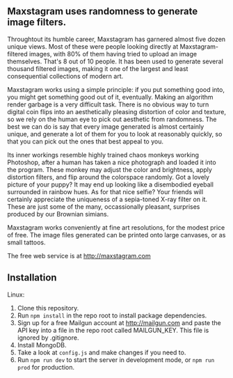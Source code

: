 ## Maxstagram uses randomness to generate image filters.

Throughtout its humble career, Maxstagram has garnered almost five dozen unique views.
Most of these were people looking directly at Maxstagram-filtered images, with 80% of
them having tried to upload an image themselves. That's 8 out of 10 people. It has been
used to generate several thousand filtered images, making it one of the largest and least
consequential collections of modern art.

Maxstagram works using a simple principle: if you put something good into, you might
get something good out of it, eventually. Making an algorithm render garbage is a very
difficult task. There is no obvious way to turn digital coin flips into an aesthetically
pleasing distortion of color and texture, so we rely on the human eye to pick out aesthetic
from randomness. The best we can do is say that every image generated is almost certainly
unique, and generate a lot of them for you to look at reasonably quickly, so that you can
pick out the ones that best appeal to you.

Its inner workings resemble highly trained chaos monkeys working Photoshop, after a human
has taken a nice photograph and loaded it into the program. These monkey may adjust the color
and brightness, apply distortion filters, and flip around the colorspace randomly. Got
a lovely picture of your puppy? It may end up looking like a disembodied eyeball surrounded
in rainbow hues. As for that nice selfie? Your friends will certainly appreciate the uniqueness
of a sepia-toned X-ray filter on it. These are just some of the many, occassionally pleasant,
surprises produced by our Brownian simians.

Maxstagram works conveniently at fine art resolutions, for the modest price of free. The
image files generated can be printed onto large canvases, or as small tattoos.

The free web service is at http://maxstagram.com

## Installation

Linux:

1. Clone this repository.
2. Run `npm install` in the repo root to install package dependencies.
3. Sign up for a free Mailgun account at http://mailgun.com and paste the API key into a file in the repo root called MAILGUN_KEY. This file is ignored by .gitignore.
4. Install MongoDB.
5. Take a look at `config.js` and make changes if you need to.
6. Run `npm run dev` to start the server in development mode, or `npm run prod` for production.
